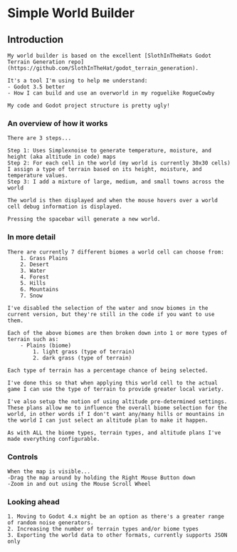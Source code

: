 # Simple World Builder

## Introduction
	My world builder is based on the excellent [SlothInTheHats Godot Terrain Generation repo](https://github.com/SlothInTheHat/godot_terrain_generation).

	It's a tool I'm using to help me understand:
	- Godot 3.5 better
	- How I can build and use an overworld in my roguelike RogueCowby

	My code and Godot project structure is pretty ugly!

### An overview of how it works
	There are 3 steps...

	Step 1: Uses Simplexnoise to generate temperature, moisture, and height (aka altitude in code) maps
	Step 2: For each cell in the world (my world is currently 30x30 cells) I assign a type of terrain based on its height, moisture, and temperature values.
	Step 3: I add a mixture of large, medium, and small towns across the world

	The world is then displayed and when the mouse hovers over a world cell debug information is displayed.

	Pressing the spacebar will generate a new world.

### In more detail
	There are currently 7 different biomes a world cell can choose from:
		1. Grass Plains
		2. Desert
		3. Water
		4. Forest
		5. Hills
		6. Mountains
		7. Snow

	I've disabled the selection of the water and snow biomes in the current version, but they're still in the code if you want to use them.

	Each of the above biomes are then broken down into 1 or more types of terrain such as:
		- Plains (biome)
			1. light grass (type of terrain)
			2. dark grass (type of terrain)
	
	Each type of terrain has a percentage chance of being selected.

	I've done this so that when applying this world cell to the actual game I can use the type of terrain to provide greater local variety.

	I've also setup the notion of using altitude pre-determined settings. These plans allow me to influence the overall biome selection for the world, in other words if I don't want any/many hills or mountains in the world I can just select an altitude plan to make it happen.

	As with ALL the biome types, terrain types, and altitude plans I've made everything configurable.

### Controls
	When the map is visible...
	-Drag the map around by holding the Right Mouse Button down
	-Zoom in and out using the Mouse Scroll Wheel

### Looking ahead
	1. Moving to Godot 4.x might be an option as there's a greater range of random noise generators.
	2. Increasing the number of terrain types and/or biome types
	3. Exporting the world data to other formats, currently supports JSON only







